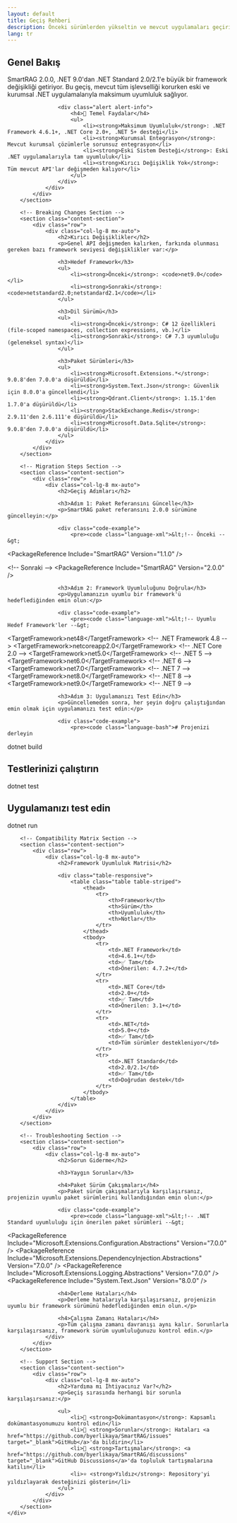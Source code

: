 ```yaml
---
layout: default
title: Geçiş Rehberi
description: Önceki sürümlerden yükseltin ve mevcut uygulamaları geçirin
lang: tr
---
```


<div class="page-content">
    <div class="container">
        <!-- Overview Section -->
        <section class="content-section">
            <div class="row">
                <div class="col-lg-8 mx-auto">
                    <h2>Genel Bakış</h2>
                    <p>SmartRAG 2.0.0, .NET 9.0'dan .NET Standard 2.0/2.1'e büyük bir framework değişikliği getiriyor. Bu geçiş, mevcut tüm işlevselliği korurken eski ve kurumsal .NET uygulamalarıyla maksimum uyumluluk sağlıyor.</p>
                    
                    <div class="alert alert-info">
                        <h4>🎯 Temel Faydalar</h4>
                        <ul>
                            <li><strong>Maksimum Uyumluluk</strong>: .NET Framework 4.6.1+, .NET Core 2.0+, .NET 5+ desteği</li>
                            <li><strong>Kurumsal Entegrasyon</strong>: Mevcut kurumsal çözümlerle sorunsuz entegrasyon</li>
                            <li><strong>Eski Sistem Desteği</strong>: Eski .NET uygulamalarıyla tam uyumluluk</li>
                            <li><strong>Kırıcı Değişiklik Yok</strong>: Tüm mevcut API'lar değişmeden kalıyor</li>
                        </ul>
                    </div>
                </div>
            </div>
        </section>

        <!-- Breaking Changes Section -->
        <section class="content-section">
            <div class="row">
                <div class="col-lg-8 mx-auto">
                    <h2>Kırıcı Değişiklikler</h2>
                    <p>Genel API değişmeden kalırken, farkında olunması gereken bazı framework seviyesi değişiklikler var:</p>
                    
                    <h3>Hedef Framework</h3>
                    <ul>
                        <li><strong>Önceki</strong>: <code>net9.0</code></li>
                        <li><strong>Sonraki</strong>: <code>netstandard2.0;netstandard2.1</code></li>
                    </ul>
                    
                    <h3>Dil Sürümü</h3>
                    <ul>
                        <li><strong>Önceki</strong>: C# 12 özellikleri (file-scoped namespaces, collection expressions, vb.)</li>
                        <li><strong>Sonraki</strong>: C# 7.3 uyumluluğu (geleneksel syntax)</li>
                    </ul>
                    
                    <h3>Paket Sürümleri</h3>
                    <ul>
                        <li><strong>Microsoft.Extensions.*</strong>: 9.0.8'den 7.0.0'a düşürüldü</li>
                        <li><strong>System.Text.Json</strong>: Güvenlik için 8.0.0'a güncellendi</li>
                        <li><strong>Qdrant.Client</strong>: 1.15.1'den 1.7.0'a düşürüldü</li>
                        <li><strong>StackExchange.Redis</strong>: 2.9.11'den 2.6.111'e düşürüldü</li>
                        <li><strong>Microsoft.Data.Sqlite</strong>: 9.0.8'den 7.0.0'a düşürüldü</li>
                    </ul>
                </div>
            </div>
        </section>

        <!-- Migration Steps Section -->
        <section class="content-section">
            <div class="row">
                <div class="col-lg-8 mx-auto">
                    <h2>Geçiş Adımları</h2>
                    
                    <h3>Adım 1: Paket Referansını Güncelle</h3>
                    <p>SmartRAG paket referansını 2.0.0 sürümüne güncelleyin:</p>
                    
                    <div class="code-example">
                        <pre><code class="language-xml">&lt;!-- Önceki --&gt;
&lt;PackageReference Include="SmartRAG" Version="1.1.0" /&gt;

&lt;!-- Sonraki --&gt;
&lt;PackageReference Include="SmartRAG" Version="2.0.0" /&gt;</code></pre>
                    </div>
                    
                    <h3>Adım 2: Framework Uyumluluğunu Doğrula</h3>
                    <p>Uygulamanızın uyumlu bir framework'ü hedeflediğinden emin olun:</p>
                    
                    <div class="code-example">
                        <pre><code class="language-xml">&lt;!-- Uyumlu Hedef Framework'ler --&gt;
&lt;TargetFramework&gt;net48&lt;/TargetFramework&gt;           &lt;!-- .NET Framework 4.8 --&gt;
&lt;TargetFramework&gt;netcoreapp2.0&lt;/TargetFramework&gt;    &lt;!-- .NET Core 2.0 --&gt;
&lt;TargetFramework&gt;net5.0&lt;/TargetFramework&gt;           &lt;!-- .NET 5 --&gt;
&lt;TargetFramework&gt;net6.0&lt;/TargetFramework&gt;           &lt;!-- .NET 6 --&gt;
&lt;TargetFramework&gt;net7.0&lt;/TargetFramework&gt;           &lt;!-- .NET 7 --&gt;
&lt;TargetFramework&gt;net8.0&lt;/TargetFramework&gt;           &lt;!-- .NET 8 --&gt;
&lt;TargetFramework&gt;net9.0&lt;/TargetFramework&gt;           &lt;!-- .NET 9 --&gt;</code></pre>
                    </div>
                    
                    <h3>Adım 3: Uygulamanızı Test Edin</h3>
                    <p>Güncellemeden sonra, her şeyin doğru çalıştığından emin olmak için uygulamanızı test edin:</p>
                    
                    <div class="code-example">
                        <pre><code class="language-bash"># Projenizi derleyin
dotnet build

# Testlerinizi çalıştırın
dotnet test

# Uygulamanızı test edin
dotnet run</code></pre>
                    </div>
                </div>
            </div>
        </section>

        <!-- Compatibility Matrix Section -->
        <section class="content-section">
            <div class="row">
                <div class="col-lg-8 mx-auto">
                    <h2>Framework Uyumluluk Matrisi</h2>
                    
                    <div class="table-responsive">
                        <table class="table table-striped">
                            <thead>
                                <tr>
                                    <th>Framework</th>
                                    <th>Sürüm</th>
                                    <th>Uyumluluk</th>
                                    <th>Notlar</th>
                                </tr>
                            </thead>
                            <tbody>
                                <tr>
                                    <td>.NET Framework</td>
                                    <td>4.6.1+</td>
                                    <td>✅ Tam</td>
                                    <td>Önerilen: 4.7.2+</td>
                                </tr>
                                <tr>
                                    <td>.NET Core</td>
                                    <td>2.0+</td>
                                    <td>✅ Tam</td>
                                    <td>Önerilen: 3.1+</td>
                                </tr>
                                <tr>
                                    <td>.NET</td>
                                    <td>5.0+</td>
                                    <td>✅ Tam</td>
                                    <td>Tüm sürümler destekleniyor</td>
                                </tr>
                                <tr>
                                    <td>.NET Standard</td>
                                    <td>2.0/2.1</td>
                                    <td>✅ Tam</td>
                                    <td>Doğrudan destek</td>
                                </tr>
                            </tbody>
                        </table>
                    </div>
                </div>
            </div>
        </section>

        <!-- Troubleshooting Section -->
        <section class="content-section">
            <div class="row">
                <div class="col-lg-8 mx-auto">
                    <h2>Sorun Giderme</h2>
                    
                    <h3>Yaygın Sorunlar</h3>
                    
                    <h4>Paket Sürüm Çakışmaları</h4>
                    <p>Paket sürüm çakışmalarıyla karşılaşırsanız, projenizin uyumlu paket sürümlerini kullandığından emin olun:</p>
                    
                    <div class="code-example">
                        <pre><code class="language-xml">&lt;!-- .NET Standard uyumluluğu için önerilen paket sürümleri --&gt;
&lt;PackageReference Include="Microsoft.Extensions.Configuration.Abstractions" Version="7.0.0" /&gt;
&lt;PackageReference Include="Microsoft.Extensions.DependencyInjection.Abstractions" Version="7.0.0" /&gt;
&lt;PackageReference Include="Microsoft.Extensions.Logging.Abstractions" Version="7.0.0" /&gt;
&lt;PackageReference Include="System.Text.Json" Version="8.0.0" /&gt;</code></pre>
                    </div>
                    
                    <h4>Derleme Hataları</h4>
                    <p>Derleme hatalarıyla karşılaşırsanız, projenizin uyumlu bir framework sürümünü hedeflediğinden emin olun.</p>
                    
                    <h4>Çalışma Zamanı Hataları</h4>
                    <p>Tüm çalışma zamanı davranışı aynı kalır. Sorunlarla karşılaşırsanız, framework sürüm uyumluluğunuzu kontrol edin.</p>
                </div>
            </div>
        </section>

        <!-- Support Section -->
        <section class="content-section">
            <div class="row">
                <div class="col-lg-8 mx-auto">
                    <h2>Yardıma mı İhtiyacınız Var?</h2>
                    <p>Geçiş sırasında herhangi bir sorunla karşılaşırsanız:</p>
                    
                    <ul>
                        <li>📖 <strong>Dokümantasyon</strong>: Kapsamlı dokümantasyonumuzu kontrol edin</li>
                        <li>🐛 <strong>Sorunlar</strong>: Hataları <a href="https://github.com/byerlikaya/SmartRAG/issues" target="_blank">GitHub</a>'da bildirin</li>
                        <li>💬 <strong>Tartışmalar</strong>: <a href="https://github.com/byerlikaya/SmartRAG/discussions" target="_blank">GitHub Discussions</a>'da topluluk tartışmalarına katılın</li>
                        <li>⭐ <strong>Yıldız</strong>: Repository'yi yıldızlayarak desteğinizi gösterin</li>
                    </ul>
                </div>
            </div>
        </section>
    </div>
</div>
